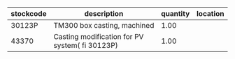 |stockcode|description|quantity|location|
|---------|-----------|--------|--------|
|30123P|TM300 box casting, machined|1.00||
|43370|Casting modification for PV system( fi 30123P)|1.00||
